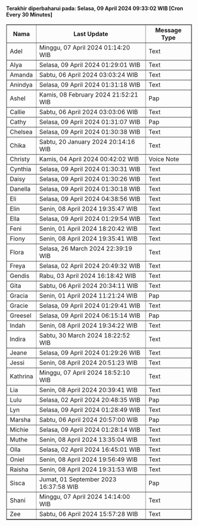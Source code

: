 #### Terakhir diperbaharui pada: Selasa, 09 April 2024 09:33:02 WIB [Cron Every 30 Minutes]

<table border='1'><tr><th>Nama</th><th>Last Update</th><th>Message Type</th></tr><tr><td>Adel</td><td>Minggu, 07 April 2024 01:14:20 WIB</td><td>Text</td></tr><tr><td>Alya</td><td>Selasa, 09 April 2024 01:29:01 WIB</td><td>Text</td></tr><tr><td>Amanda</td><td>Sabtu, 06 April 2024 03:03:24 WIB</td><td>Text</td></tr><tr><td>Anindya</td><td>Selasa, 09 April 2024 01:31:18 WIB</td><td>Text</td></tr><tr><td>Ashel</td><td>Kamis, 08 February 2024 21:52:21 WIB</td><td>Pap</td></tr><tr><td>Callie</td><td>Sabtu, 06 April 2024 03:03:06 WIB</td><td>Text</td></tr><tr><td>Cathy</td><td>Selasa, 09 April 2024 01:31:07 WIB</td><td>Pap</td></tr><tr><td>Chelsea</td><td>Selasa, 09 April 2024 01:30:38 WIB</td><td>Text</td></tr><tr><td>Chika</td><td>Sabtu, 20 January 2024 20:14:16 WIB</td><td>Text</td></tr><tr><td>Christy</td><td>Kamis, 04 April 2024 00:42:02 WIB</td><td>Voice Note</td></tr><tr><td>Cynthia</td><td>Selasa, 09 April 2024 01:30:31 WIB</td><td>Text</td></tr><tr><td>Daisy</td><td>Selasa, 09 April 2024 01:30:26 WIB</td><td>Text</td></tr><tr><td>Danella</td><td>Selasa, 09 April 2024 01:30:18 WIB</td><td>Text</td></tr><tr><td>Eli</td><td>Selasa, 09 April 2024 04:38:56 WIB</td><td>Text</td></tr><tr><td>Elin</td><td>Senin, 08 April 2024 19:35:47 WIB</td><td>Text</td></tr><tr><td>Ella</td><td>Selasa, 09 April 2024 01:29:54 WIB</td><td>Text</td></tr><tr><td>Feni</td><td>Senin, 01 April 2024 18:20:42 WIB</td><td>Text</td></tr><tr><td>Fiony</td><td>Senin, 08 April 2024 19:35:41 WIB</td><td>Text</td></tr><tr><td>Flora</td><td>Selasa, 26 March 2024 22:39:19 WIB</td><td>Text</td></tr><tr><td>Freya</td><td>Selasa, 02 April 2024 20:49:32 WIB</td><td>Text</td></tr><tr><td>Gendis</td><td>Rabu, 03 April 2024 16:18:42 WIB</td><td>Text</td></tr><tr><td>Gita</td><td>Sabtu, 06 April 2024 20:34:11 WIB</td><td>Text</td></tr><tr><td>Gracia</td><td>Senin, 01 April 2024 11:21:24 WIB</td><td>Pap</td></tr><tr><td>Gracie</td><td>Selasa, 09 April 2024 01:29:41 WIB</td><td>Text</td></tr><tr><td>Greesel</td><td>Selasa, 09 April 2024 06:15:14 WIB</td><td>Pap</td></tr><tr><td>Indah</td><td>Senin, 08 April 2024 19:34:22 WIB</td><td>Text</td></tr><tr><td>Indira</td><td>Sabtu, 30 March 2024 18:22:52 WIB</td><td>Text</td></tr><tr><td>Jeane</td><td>Selasa, 09 April 2024 01:29:26 WIB</td><td>Text</td></tr><tr><td>Jessi</td><td>Senin, 08 April 2024 20:51:23 WIB</td><td>Text</td></tr><tr><td>Kathrina</td><td>Minggu, 07 April 2024 18:52:10 WIB</td><td>Text</td></tr><tr><td>Lia</td><td>Senin, 08 April 2024 20:39:41 WIB</td><td>Text</td></tr><tr><td>Lulu</td><td>Selasa, 02 April 2024 20:48:35 WIB</td><td>Pap</td></tr><tr><td>Lyn</td><td>Selasa, 09 April 2024 01:28:49 WIB</td><td>Text</td></tr><tr><td>Marsha</td><td>Sabtu, 06 April 2024 20:57:00 WIB</td><td>Pap</td></tr><tr><td>Michie</td><td>Selasa, 09 April 2024 01:28:14 WIB</td><td>Text</td></tr><tr><td>Muthe</td><td>Senin, 08 April 2024 13:35:04 WIB</td><td>Text</td></tr><tr><td>Olla</td><td>Selasa, 02 April 2024 16:45:01 WIB</td><td>Text</td></tr><tr><td>Oniel</td><td>Senin, 08 April 2024 19:56:49 WIB</td><td>Text</td></tr><tr><td>Raisha</td><td>Senin, 08 April 2024 19:31:53 WIB</td><td>Text</td></tr><tr><td>Sisca</td><td>Jumat, 01 September 2023 16:37:58 WIB</td><td>Pap</td></tr><tr><td>Shani</td><td>Minggu, 07 April 2024 14:14:00 WIB</td><td>Text</td></tr><tr><td>Zee</td><td>Sabtu, 06 April 2024 15:57:28 WIB</td><td>Text</td></tr></table>